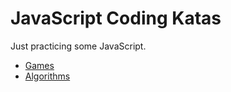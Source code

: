 # JavaScript Coding Katas

Just practicing some JavaScript.

* [Games](games/README.md)
* [Algorithms](algorithms/README.md)
